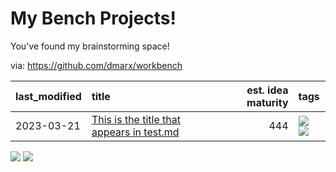 # My Bench Projects!

You've found my brainstorming space!

via: https://github.com/dmarx/workbench

|last_modified|title|est. idea maturity|tags
|:---|:---|---:|:---|
|2023-03-21|[This is the title that appears in test.md](test.md)|444|![](https://img.shields.io/badge/tag-anothertag-84f8cf) ![](https://img.shields.io/badge/tag-sometag-c5d714)|

![](https://img.shields.io/badge/tag-sometag-c5d714) ![](https://img.shields.io/badge/tag-anothertag-84f8cf)